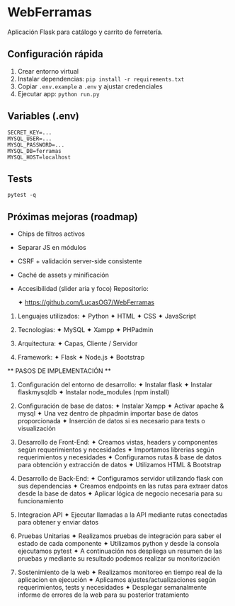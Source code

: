 # WebFerramas

Aplicación Flask para catálogo y carrito de ferretería.

## Configuración rápida

1. Crear entorno virtual
2. Instalar dependencias: `pip install -r requirements.txt`
3. Copiar `.env.example` a `.env` y ajustar credenciales
4. Ejecutar app: `python run.py`

## Variables (.env)
```
SECRET_KEY=...
MYSQL_USER=...
MYSQL_PASSWORD=...
MYSQL_DB=ferramas
MYSQL_HOST=localhost
```

## Tests
```
pytest -q
```

## Próximas mejoras (roadmap)
- Chips de filtros activos
- Separar JS en módulos
- CSRF + validación server-side consistente
- Caché de assets y minificación
- Accesibilidad (slider aria y foco)
Repositorio:

	✦ https://github.com/LucasOG7/WebFerramas


1. Lenguajes utilizados:
	✦ Python
	✦ HTML
	✦ CSS
	✦ JavaScript

2. Tecnologias:
	✦ MySQL
	✦ Xampp
	✦ PHPadmin

3. Arquitectura:
	✦ Capas, Cliente / Servidor

4. Framework:
	✦ Flask
	✦ Node.js
	✦ Bootstrap


** PASOS DE IMPLEMENTACIÓN **

1. Configuración del entorno de desarrollo:
	✦ Instalar flask
	✦ Instalar flaskmysqldb
	✦ Instalar node_modules (npm install)


2. Configuración de base de datos:
	✦ Instalar Xampp
	✦ Activar apache & mysql
	✦ Una vez dentro de phpadmin importar base de datos proporcionada
	✦ Inserción de datos si es necesario para tests o visualización
	

3. Desarrollo de Front-End:
	✦ Creamos vistas, headers y componentes según requerimientos y necesidades
	✦ Importamos librerias según requerimientos y necesidades
	✦ Configuramos rutas & base de datos para obtención y extracción de datos
	✦ Utilizamos HTML & Bootstrap

4. Desarrollo de Back-End:
	✦ Configuramos servidor utilizando flask con sus dependencias
	✦ Creamos endpoints en las rutas para extraer datos desde la base de datos
	✦ Aplicar lógica de negocio necesaria para su funcionamiento

5. Integracion API
	✦ Ejecutar llamadas a la API mediante rutas conectadas para obtener y enviar datos


6. Pruebas Unitarias
	✦ Realizamos pruebas de integración para saber el estado de cada componente
	✦ Utilizamos python y desde la consola ejecutamos pytest
	✦ A continuación nos despliega un resumen de las pruebas y mediante su resultado
	  podemos realizar su monitorización

7. Sostenimiento de la web
	✦ Realizamos monitoreo en tiempo real de la aplicacion en ejecución
	✦ Aplicamos ajustes/actualizaciones según requerimientos, tests y necesidades
	✦ Desplegar semanalmente informe de errores de la web para su posterior
	  tratamiento
